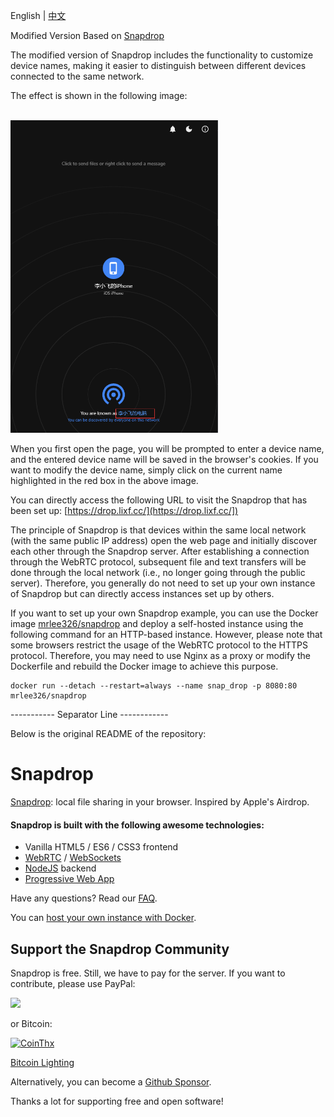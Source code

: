 English | [中文](README_zh.md)

Modified Version Based on [Snapdrop](https://github.com/RobinLinus/snapdrop/tree/eac780092626761602bfe978c8082908c99c3067)

The modified version of Snapdrop includes the functionality to customize device names, making it easier to distinguish between different devices connected to the same network.

The effect is shown in the following image:

<br>
<img src="images/image1.png" height="500" />
<br>

When you first open the page, you will be prompted to enter a device name, and the entered device name will be saved in the browser's cookies. If you want to modify the device name, simply click on the current name highlighted in the red box in the above image.

You can directly access the following URL to visit the Snapdrop that has been set up:
[https://drop.lixf.cc/](https://drop.lixf.cc/])

The principle of Snapdrop is that devices within the same local network (with the same public IP address) open the web page and initially discover each other through the Snapdrop server. After establishing a connection through the WebRTC protocol, subsequent file and text transfers will be done through the local network (i.e., no longer going through the public server). Therefore, you generally do not need to set up your own instance of Snapdrop but can directly access instances set up by others.

If you want to set up your own Snapdrop example, you can use the Docker image [mrlee326/snapdrop](https://hub.docker.com/r/mrlee326/snapdrop) and deploy a self-hosted instance using the following command for an HTTP-based instance. However, please note that some browsers restrict the usage of the WebRTC protocol to the HTTPS protocol. Therefore, you may need to use Nginx as a proxy or modify the Dockerfile and rebuild the Docker image to achieve this purpose.


```
docker run --detach --restart=always --name snap_drop -p 8080:80  mrlee326/snapdrop
```



----------- Separator Line ------------

Below is the original README of the repository:


# Snapdrop 

[Snapdrop](https://snapdrop.net): local file sharing in your browser. Inspired by Apple's Airdrop.


#### Snapdrop is built with the following awesome technologies:
* Vanilla HTML5 / ES6 / CSS3 frontend
* [WebRTC](http://webrtc.org/) / [WebSockets](http://www.websocket.org/)
* [NodeJS](https://nodejs.org/en/) backend
* [Progressive Web App](https://wikipedia.org/wiki/Progressive_Web_App)


Have any questions? Read our [FAQ](/docs/faq.md).

You can [host your own instance with Docker](/docs/local-dev.md).


## Support the Snapdrop Community
Snapdrop is free. Still, we have to pay for the server. If you want to contribute, please use PayPal:

[<img src="https://www.paypalobjects.com/en_US/i/btn/btn_donateCC_LG.gif">](https://www.paypal.com/donate/?hosted_button_id=MG8GV7YCYT352)

or Bitcoin:

[<img src="https://coins.github.io/thx/logo-color-large-pill-320px.png" alt="CoinThx" width="200"/>](https://coins.github.io/thx/#1K9zQ8f4iTyhKyHWmiDKt21cYX2QSDckWB?label=Snapdrop&message=Thanks!%20Your%20contribution%20helps%20to%20keep%20Snapdrop%20free%20for%20everybody!) 

[Bitcoin Lighting](https://tippin.me/@robin_linus)

Alternatively, you can become a [Github Sponsor](https://github.com/sponsors/RobinLinus).

Thanks a lot for supporting free and open software!


 
